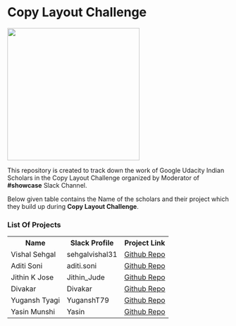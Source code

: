 <h1>Copy Layout Challenge</h1>

<img src="https://user-images.githubusercontent.com/23660137/38249524-8fe17a2a-3769-11e8-821d-baf37db7dce5.png" width="300" height="300"/>

<p>This repository is created to track down the work of Google Udacity Indian Scholars in the Copy Layout Challenge organized by Moderator of <b>#showcase</b> Slack Channel.</p>
<p>Below given table contains the Name of the scholars and their project which they build up during <b>Copy Layout Challenge</b>.</p>

<h3>List Of Projects</b>
<table>
  <tr>
    <th>Name</th>
    <th>Slack Profile</th>
    <th>Project Link</th>
  </tr>
  <tr>
    <td>Vishal Sehgal</td>
    <td>sehgalvishal31</td>
    <td><a href="https://github.com/CoderVishalSehgal/UdacityLayoutChallengeTwitterClone">Github Repo</a></td>
  </tr>
  <tr>
    <td>Aditi Soni</td>
    <td>aditi.soni</td>
    <td><a href="https://github.com/aditisoni8899/HikeClone">Github Repo</a></td>
  </tr>
  <tr>
    <td>Jithin K Jose</td>
    <td>Jithin_Jude</td>
    <td><a href="https://github.com/Jithin-Jude/GooglePlayClone">Github Repo</a></td>
  </tr>
  <tr>
    <td>Divakar</td>
    <td>Divakar</td>
    <td><a href="https://github.com/divakarkd/Sunshine-Flutter">Github Repo</a></td>
  </tr>
  <tr>
    <td>Yugansh Tyagi</td>
    <td>YuganshT79</td>
    <td><a href="https://github.com/YuganshT79/Whatsapp-Copy-Layout">Github Repo</a></td>
  </tr>
  <tr>
    <td>Yasin Munshi</td>
    <td>Yasin</td>
    <td><a href="https://github.com/Yasin21/YoutubeCopy">Github Repo</a></td>
  </tr>
</table>
